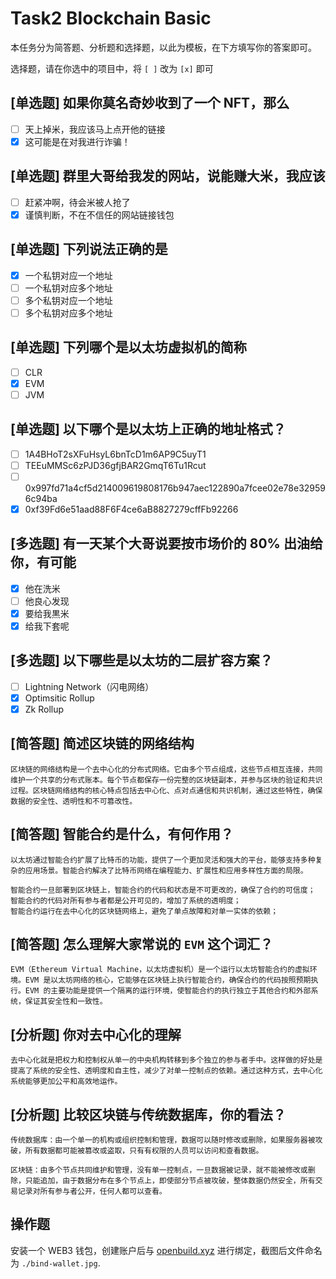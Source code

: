 # Task2 Blockchain Basic

本任务分为简答题、分析题和选择题，以此为模板，在下方填写你的答案即可。

选择题，请在你选中的项目中，将 `[ ]` 改为 `[x]` 即可

## [单选题] 如果你莫名奇妙收到了一个 NFT，那么

- [ ] 天上掉米，我应该马上点开他的链接
- [x] 这可能是在对我进行诈骗！

## [单选题] 群里大哥给我发的网站，说能赚大米，我应该

- [ ] 赶紧冲啊，待会米被人抢了
- [x] 谨慎判断，不在不信任的网站链接钱包

## [单选题] 下列说法正确的是

- [x] 一个私钥对应一个地址
- [ ] 一个私钥对应多个地址
- [ ] 多个私钥对应一个地址
- [ ] 多个私钥对应多个地址

## [单选题] 下列哪个是以太坊虚拟机的简称

- [ ] CLR
- [x] EVM
- [ ] JVM

## [单选题] 以下哪个是以太坊上正确的地址格式？

- [ ] 1A4BHoT2sXFuHsyL6bnTcD1m6AP9C5uyT1
- [ ] TEEuMMSc6zPJD36gfjBAR2GmqT6Tu1Rcut
- [ ] 0x997fd71a4cf5d214009619808176b947aec122890a7fcee02e78e329596c94ba
- [x] 0xf39Fd6e51aad88F6F4ce6aB8827279cffFb92266

## [多选题] 有一天某个大哥说要按市场价的 80% 出油给你，有可能

- [x] 他在洗米
- [ ] 他良心发现
- [x] 要给我黒米
- [x] 给我下套呢

## [多选题] 以下哪些是以太坊的二层扩容方案？

- [ ] Lightning Network（闪电网络）
- [x] Optimsitic Rollup
- [x] Zk Rollup

## [简答题] 简述区块链的网络结构

```
区块链的网络结构是一个去中心化的分布式网络。它由多个节点组成，这些节点相互连接，共同维护一个共享的分布式账本。每个节点都保存一份完整的区块链副本，并参与区块的验证和共识过程。区块链网络结构的核心特点包括去中心化、点对点通信和共识机制，通过这些特性，确保数据的安全性、透明性和不可篡改性。
```

## [简答题] 智能合约是什么，有何作用？

```
以太坊通过智能合约扩展了比特币的功能，提供了一个更加灵活和强大的平台，能够支持多种复杂的应用场景。智能合约解决了比特币网络在编程能力、扩展性和应用多样性方面的局限。

智能合约一旦部署到区块链上，智能合约的代码和状态是不可更改的，确保了合约的可信度；
智能合约的代码对所有参与者都是公开可见的，增加了系统的透明度；
智能合约运行在去中心化的区块链网络上，避免了单点故障和对单一实体的依赖；
```

## [简答题] 怎么理解大家常说的 `EVM` 这个词汇？

```
EVM（Ethereum Virtual Machine，以太坊虚拟机）是一个运行以太坊智能合约的虚拟环境。EVM 是以太坊网络的核心，它能够在区块链上执行智能合约，确保合约的代码按照预期执行。EVM 的主要功能是提供一个隔离的运行环境，使智能合约的执行独立于其他合约和外部系统，保证其安全性和一致性。
```

## [分析题] 你对去中心化的理解

```
去中心化就是把权力和控制权从单一的中央机构转移到多个独立的参与者手中。这样做的好处是提高了系统的安全性、透明度和自主性，减少了对单一控制点的依赖。通过这种方式，去中心化系统能够更加公平和高效地运作。
```

## [分析题] 比较区块链与传统数据库，你的看法？

```
传统数据库：由一个单一的机构或组织控制和管理，数据可以随时修改或删除，如果服务器被攻破，所有数据都可能被篡改或盗取，只有有权限的人员可以访问和查看数据。

区块链：由多个节点共同维护和管理，没有单一控制点，一旦数据被记录，就不能被修改或删除，只能追加，由于数据分布在多个节点上，即使部分节点被攻破，整体数据仍然安全，所有交易记录对所有参与者公开，任何人都可以查看。
```

## 操作题

安装一个 WEB3 钱包，创建账户后与 [openbuild.xyz](https://openbuild.xyz/profile) 进行绑定，截图后文件命名为 `./bind-wallet.jpg`.